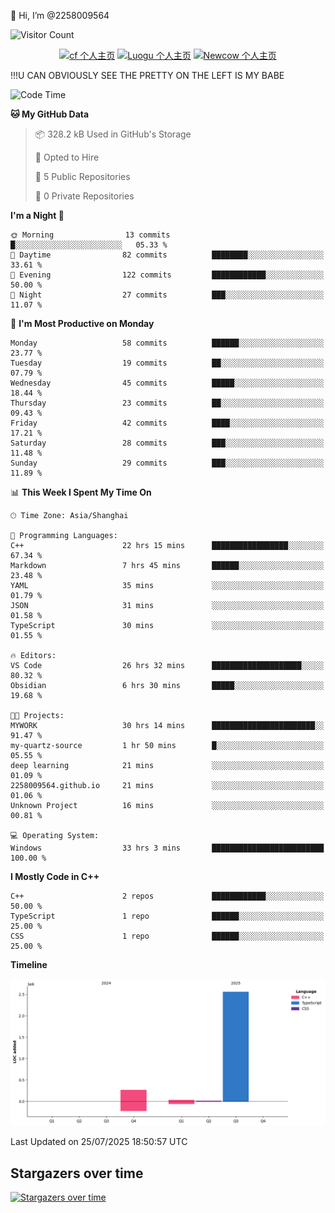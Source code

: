  👋 Hi, I’m @2258009564

![Visitor Count](https://profile-counter.glitch.me/{2258009564}/count.svg)

<!---
2258009564/2258009564 is a ✨ special ✨ repository because its `README.md` (this file) appears on your GitHub profile.
You can click the Preview link to take a look at your changes.
--->

<div align="center">

[![cf 个人主页](https://img.shields.io/badge/codeforces-alisa22580-yellow)](https://codeforces.com/profile/alisa22580)
[![Luogu 个人主页](https://img.shields.io/badge/Luogu-alisa_kujou-blue)](https://www.luogu.com.cn/user/1440708)
[![Newcow 个人主页](https://img.shields.io/badge/nowcoder-lzy-blue)](https://ac.nowcoder.com/acm/contest/profile/51334038)

</div>

!!!U CAN OBVIOUSLY SEE THE PRETTY ON THE LEFT IS MY BABE



<!--START_SECTION:waka-->
![Code Time](http://img.shields.io/badge/Code%20Time-371%20hrs%203%20mins-blue)

**🐱 My GitHub Data** 

> 📦 328.2 kB Used in GitHub's Storage 
 > 
> 💼 Opted to Hire
 > 
> 📜 5 Public Repositories 
 > 
> 🔑 0 Private Repositories 
 > 
**I'm a Night 🦉** 

```text
🌞 Morning                13 commits          █░░░░░░░░░░░░░░░░░░░░░░░░   05.33 % 
🌆 Daytime                82 commits          ████████░░░░░░░░░░░░░░░░░   33.61 % 
🌃 Evening                122 commits         ████████████░░░░░░░░░░░░░   50.00 % 
🌙 Night                  27 commits          ███░░░░░░░░░░░░░░░░░░░░░░   11.07 % 
```
📅 **I'm Most Productive on Monday** 

```text
Monday                   58 commits          ██████░░░░░░░░░░░░░░░░░░░   23.77 % 
Tuesday                  19 commits          ██░░░░░░░░░░░░░░░░░░░░░░░   07.79 % 
Wednesday                45 commits          █████░░░░░░░░░░░░░░░░░░░░   18.44 % 
Thursday                 23 commits          ██░░░░░░░░░░░░░░░░░░░░░░░   09.43 % 
Friday                   42 commits          ████░░░░░░░░░░░░░░░░░░░░░   17.21 % 
Saturday                 28 commits          ███░░░░░░░░░░░░░░░░░░░░░░   11.48 % 
Sunday                   29 commits          ███░░░░░░░░░░░░░░░░░░░░░░   11.89 % 
```


📊 **This Week I Spent My Time On** 

```text
🕑︎ Time Zone: Asia/Shanghai

💬 Programming Languages: 
C++                      22 hrs 15 mins      █████████████████░░░░░░░░   67.34 % 
Markdown                 7 hrs 45 mins       ██████░░░░░░░░░░░░░░░░░░░   23.48 % 
YAML                     35 mins             ░░░░░░░░░░░░░░░░░░░░░░░░░   01.79 % 
JSON                     31 mins             ░░░░░░░░░░░░░░░░░░░░░░░░░   01.58 % 
TypeScript               30 mins             ░░░░░░░░░░░░░░░░░░░░░░░░░   01.55 % 

🔥 Editors: 
VS Code                  26 hrs 32 mins      ████████████████████░░░░░   80.32 % 
Obsidian                 6 hrs 30 mins       █████░░░░░░░░░░░░░░░░░░░░   19.68 % 

🐱‍💻 Projects: 
MYWORK                   30 hrs 14 mins      ███████████████████████░░   91.47 % 
my-quartz-source         1 hr 50 mins        █░░░░░░░░░░░░░░░░░░░░░░░░   05.55 % 
deep learning            21 mins             ░░░░░░░░░░░░░░░░░░░░░░░░░   01.09 % 
2258009564.github.io     21 mins             ░░░░░░░░░░░░░░░░░░░░░░░░░   01.06 % 
Unknown Project          16 mins             ░░░░░░░░░░░░░░░░░░░░░░░░░   00.81 % 

💻 Operating System: 
Windows                  33 hrs 3 mins       █████████████████████████   100.00 % 
```

**I Mostly Code in C++** 

```text
C++                      2 repos             ████████████░░░░░░░░░░░░░   50.00 % 
TypeScript               1 repo              ██████░░░░░░░░░░░░░░░░░░░   25.00 % 
CSS                      1 repo              ██████░░░░░░░░░░░░░░░░░░░   25.00 % 
```



**Timeline**

![Lines of Code chart](https://raw.githubusercontent.com/2258009564/2258009564/main/assets/bar_graph.png)


 Last Updated on 25/07/2025 18:50:57 UTC
<!--END_SECTION:waka-->

## Stargazers over time
[![Stargazers over time](https://starchart.cc/2258009564/2258009564.svg?variant=adaptive)](https://starchart.cc/2258009564/2258009564)

